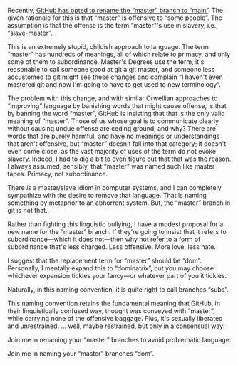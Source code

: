 Recently, [GitHub has opted to rename the “master” branch to
“main”](https://github.com/github/renaming). The given rationale for this is
that “master” is offensive to “some people”. The assumption is that the offense
is the term “master”'s use in slavery, i.e., “slave-master”.

This is an extremely stupid, childish approach to language. The term “master”
has hundreds of meanings, all of which relate to primacy, and only some of them
to subordinance. Master's Degrees use the term, it's reasonable to call someone
good at git a git master, and someone less accustomed to git might see these
changes and complain “I haven't even mastered git and now I'm going to have to
get used to new terminology”.

The problem with this change, and with similar Orwellian approaches to
“improving” language by banishing words that might cause offense, is that by
banning the word “master”, GitHub is insisting that that is the only valid
meaning of “master”. Those of us whose goal is to communicate clearly without
causing undue offense are ceding ground, and why? There are words that are
purely harmful, and have no meanings or understandings that aren't offensive,
but “master” doesn't fall into that category; it doesn't even come close, as
the vast majority of uses of the term do not evoke slavery. Indeed, I had to
dig a bit to even figure out that that was the reason. I always assumed,
sensibly, that “master” was named such like master tapes. Primacy, not
subordinance.

There *is* a master/slave idiom in computer systems, and I can completely
sympathize with the desire to remove that language. That is naming something by
metaphor to an abhorrent system. But, the “master” branch in git is not that.

Rather than fighting this linguistic bullying, I have a modest proposal for a
new name for the “master” branch. If they're going to insist that it refers to
subordinance—which it does not—then why not refer to a form of subordinance
that's less charged. Less offensive. More love, less hate.

I suggest that the replacement term for “master” should be “dom”. Personally, I
mentally expand this to “dominatrix”, but you may choose whichever expansion
tickles your fancy—or whatever part of you it tickles.

Naturally, in this naming convention, it is quite right to call branches
“subs”.

This naming convention retains the fundamental meaning that GitHub, in their
linguistically confused way, thought was conveyed with “master”, while carrying
none of the offensive baggage. Plus, it's sexually liberated and unrestrained.
... well, maybe restrained, but only in a consensual way!

Join me in renaming your “master” branches to avoid problematic language.

Join me in  naming your “master” branches “dom”.
